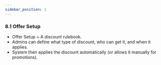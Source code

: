 ```yaml
---
sidebar_position: 1
---
```


### 8.1 Offer Setup

- Offer Setup = A discount rulebook.
- Admins can define what type of discount, who can get it, and when it applies.
- System then applies the discount automatically (or allows it manually for promotions).